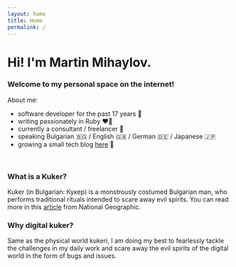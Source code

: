 ```yaml
---
layout: home
title: Home
permalink: /
---
```

# Hi! I'm Martin Mihaylov.
### Welcome to my personal space on the internet!

About me:
- software developer for the past 17 years :space_invader:
- writing passionately in Ruby :heart_on_fire:
- currently a consultant / freelancer :octopus:
- speaking Bulgarian :bulgaria: / English :uk: / German :de: / Japanese :jp:
- growing a small tech blog [here](/blog) :memo:

&nbsp;

### What is a Kuker?

Kuker (in Bulgarian: Кукер) is а monstrously costumed Bulgarian man, who performs traditional rituals intended to scare away evil spirits. You can read more in this [article](https://www.nationalgeographic.com/travel/article/kukeri-survakari-unesco-intangible-cultural-heritage-photos) from National Geographic.

### Why digital kuker?
Same as the physical world kukeri, I am doing my best to fearlessly tackle the challenges in my daily work and scare away the evil spirits of the digital world in the form of bugs and issues.
